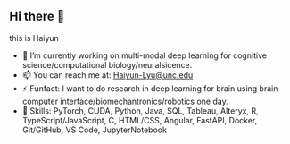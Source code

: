 ## Hi there 👋


this is Haiyun
- 🔭 I’m currently working on multi-modal deep learning for cognitive science/computational biology/neuralsicence. 
- 📫 You can reach me at: Haiyun-Lyu@unc.edu
- ⚡ Funfact: I want to do research in deep learning for brain using brain-computer interface/biomechantronics/robotics one day. 
- 🔧 Skills: PyTorch, CUDA, Python, Java, SQL, Tableau, Alteryx, R, TypeScript/JavaScript, C, HTML/CSS, Angular, FastAPI, Docker, Git/GitHub, VS Code, JupyterNotebook

<!--
**ZoeyLLL/ZoeyLLL** is a ✨ _special_ ✨ repository because its `README.md` (this file) appears on your GitHub profile.
-->




